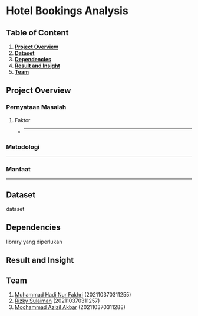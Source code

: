 # Hotel Bookings Analysis

## Table of Content
1. [**Project Overview**](#Project%20Overview)
2. [**Dataset**](#Dataset)
3. [**Dependencies**](#Dependencies)
4. [**Result and Insight**](#Result%20and%20Insight)
5. [**Team**](#Team)

## **Project Overview**
### Pernyataan Masalah
1. Faktor
   * ---
### Metodologi
---
### Manfaat
---

## **Dataset**
dataset

## **Dependencies**
library yang diperlukan

## **Result and Insight**

## **Team**
1. [Muhammad Hadi Nur Fakhri](https://github.com/NurFakhri) (202110370311255)
2. [Rizky Sulaiman](https://github.com/RizkySulaiman000) (202110370311257)
3. [Mochammad Azizil Akbar](https://github.com/bangjilll) (202110370311288)
